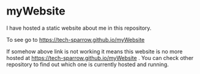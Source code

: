 # myWebsite

I have hosted a static website about me in this repository.

To see go to https://tech-sparrow.github.io/myWebsite

If somehow above link is not working it means this website is no more hosted at https://tech-sparrow.github.io/myWebsite . You can check other repository to find out which one is currently hosted and running.
